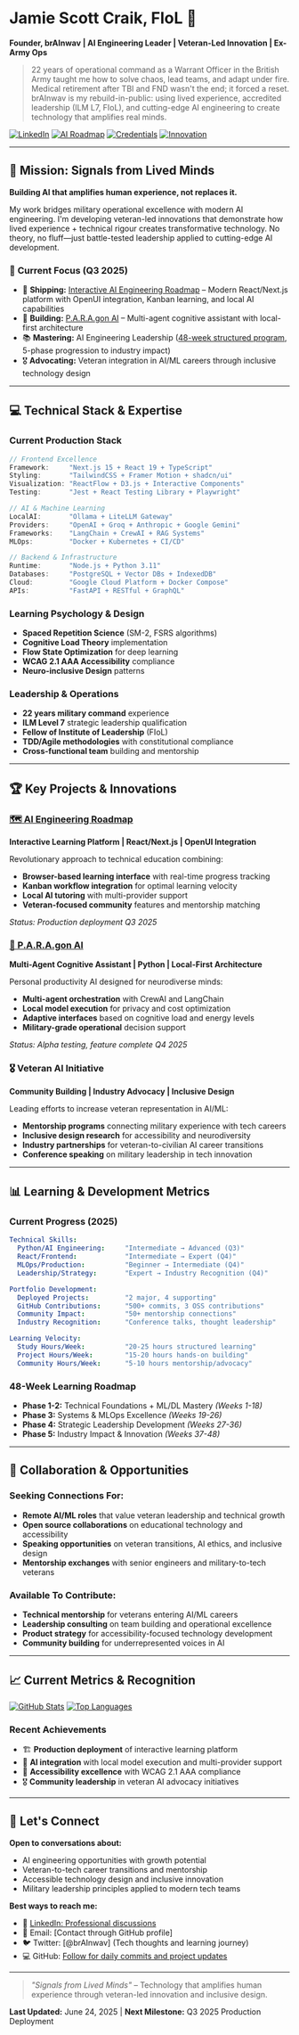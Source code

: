 # Jamie Scott Craik, FloL 🚀

**Founder, brAInwav | AI Engineering Leader | Veteran-Led Innovation | Ex-Army Ops**

> 22 years of operational command as a Warrant Officer in the British Army taught me how to solve chaos, lead teams, and adapt under fire. Medical retirement after TBI and FND wasn't the end; it forced a reset. brAInwav is my rebuild-in-public: using lived experience, accredited leadership (ILM L7, FIoL), and cutting-edge AI engineering to create technology that amplifies real minds.

[![LinkedIn](https://img.shields.io/badge/LinkedIn-jamiescottcraik-blue)](https://linkedin.com/in/jamiescottcraik)
[![AI Roadmap](https://img.shields.io/badge/AI%20Engineering-Interactive%20Roadmap-green)](https://github.com/jamiescottcraik/ai-engineering-roadmap)
[![Credentials](https://img.shields.io/badge/Leadership-ILM_L7%20%7C%20FIoL-gold)](https://www.institutelm.com/)
[![Innovation](https://img.shields.io/badge/Mission-Signals%20from%20Lived%20Minds-purple)](https://github.com/jamiescottcraik)

---

## 🎯 Mission: Signals from Lived Minds

**Building AI that amplifies human experience, not replaces it.**

My work bridges military operational excellence with modern AI engineering. I'm developing veteran-led innovations that demonstrate how lived experience + technical rigour creates transformative technology. No theory, no fluff—just battle-tested leadership applied to cutting-edge AI development.

### 🚀 **Current Focus (Q3 2025)**

* 🔧 **Shipping:** [Interactive AI Engineering Roadmap](https://github.com/jamiescottcraik/ai-engineering-roadmap) – Modern React/Next.js platform with OpenUI integration, Kanban learning, and local AI capabilities
* 🤖 **Building:** [P.A.R.A.gon AI](https://github.com/jamiescottcraik/paragon-ai) – Multi-agent cognitive assistant with local-first architecture
* 📚 **Mastering:** AI Engineering Leadership ([48-week structured program](https://github.com/jamiescottcraik/ai-engineering-roadmap), 5-phase progression to industry impact)
* 🎖️ **Advocating:** Veteran integration in AI/ML careers through inclusive technology design

---

## 💻 Technical Stack & Expertise

### **Current Production Stack**
```typescript
// Frontend Excellence
Framework:     "Next.js 15 + React 19 + TypeScript"
Styling:       "TailwindCSS + Framer Motion + shadcn/ui"
Visualization: "ReactFlow + D3.js + Interactive Components"
Testing:       "Jest + React Testing Library + Playwright"

// AI & Machine Learning
LocalAI:       "Ollama + LiteLLM Gateway"
Providers:     "OpenAI + Groq + Anthropic + Google Gemini"
Frameworks:    "LangChain + CrewAI + RAG Systems"
MLOps:         "Docker + Kubernetes + CI/CD"

// Backend & Infrastructure
Runtime:       "Node.js + Python 3.11"
Databases:     "PostgreSQL + Vector DBs + IndexedDB"
Cloud:         "Google Cloud Platform + Docker Compose"
APIs:          "FastAPI + RESTful + GraphQL"
```

### **Learning Psychology & Design**
- **Spaced Repetition Science** (SM-2, FSRS algorithms)
- **Cognitive Load Theory** implementation
- **Flow State Optimization** for deep learning
- **WCAG 2.1 AAA Accessibility** compliance
- **Neuro-inclusive Design** patterns

### **Leadership & Operations**
- **22 years military command** experience
- **ILM Level 7** strategic leadership qualification
- **Fellow of Institute of Leadership** (FIoL)
- **TDD/Agile methodologies** with constitutional compliance
- **Cross-functional team** building and mentorship

---

## 🏆 Key Projects & Innovations

### [🗺️ AI Engineering Roadmap](https://github.com/jamiescottcraik/ai-engineering-roadmap)
**Interactive Learning Platform | React/Next.js | OpenUI Integration**

Revolutionary approach to technical education combining:
- **Browser-based learning interface** with real-time progress tracking
- **Kanban workflow integration** for optimal learning velocity
- **Local AI tutoring** with multi-provider support
- **Veteran-focused community** features and mentorship matching

*Status: Production deployment Q3 2025*

### [🤖 P.A.R.A.gon AI](https://github.com/jamiescottcraik/paragon-ai)
**Multi-Agent Cognitive Assistant | Python | Local-First Architecture**

Personal productivity AI designed for neurodiverse minds:
- **Multi-agent orchestration** with CrewAI and LangChain
- **Local model execution** for privacy and cost optimization
- **Adaptive interfaces** based on cognitive load and energy levels
- **Military-grade operational** decision support

*Status: Alpha testing, feature complete Q4 2025*

### 🎖️ Veteran AI Initiative
**Community Building | Industry Advocacy | Inclusive Design**

Leading efforts to increase veteran representation in AI/ML:
- **Mentorship programs** connecting military experience with tech careers
- **Inclusive design research** for accessibility and neurodiversity
- **Industry partnerships** for veteran-to-civilian AI career transitions
- **Conference speaking** on military leadership in tech innovation

---

## 📊 Learning & Development Metrics

### **Current Progress (2025)**
```yaml
Technical Skills:
  Python/AI Engineering:     "Intermediate → Advanced (Q3)"
  React/Frontend:            "Intermediate → Expert (Q4)"
  MLOps/Production:          "Beginner → Intermediate (Q4)"
  Leadership/Strategy:       "Expert → Industry Recognition (Q4)"

Portfolio Development:
  Deployed Projects:         "2 major, 4 supporting"
  GitHub Contributions:      "500+ commits, 3 OSS contributions"
  Community Impact:          "50+ mentorship connections"
  Industry Recognition:      "Conference talks, thought leadership"

Learning Velocity:
  Study Hours/Week:          "20-25 hours structured learning"
  Project Hours/Week:        "15-20 hours hands-on building"
  Community Hours/Week:      "5-10 hours mentorship/advocacy"
```

### **48-Week Learning Roadmap**
- **Phase 1-2:** Technical Foundations + ML/DL Mastery *(Weeks 1-18)*
- **Phase 3:** Systems & MLOps Excellence *(Weeks 19-26)*
- **Phase 4:** Strategic Leadership Development *(Weeks 27-36)*
- **Phase 5:** Industry Impact & Innovation *(Weeks 37-48)*

---

## 🤝 Collaboration & Opportunities

### **Seeking Connections For:**
- **Remote AI/ML roles** that value veteran leadership and technical growth
- **Open source collaborations** on educational technology and accessibility
- **Speaking opportunities** on veteran transitions, AI ethics, and inclusive design
- **Mentorship exchanges** with senior engineers and military-to-tech veterans

### **Available To Contribute:**
- **Technical mentorship** for veterans entering AI/ML careers
- **Leadership consulting** on team building and operational excellence
- **Product strategy** for accessibility-focused technology development
- **Community building** for underrepresented voices in AI

---

## 📈 Current Metrics & Recognition

[![GitHub Stats](https://github-readme-stats.vercel.app/api?username=jamiescottcraik&show_icons=true&theme=default)](https://github.com/jamiescottcraik)
[![Top Languages](https://github-readme-stats.vercel.app/api/top-langs/?username=jamiescottcraik&layout=compact)](https://github.com/jamiescottcraik)

### **Recent Achievements**
- 🏗️ **Production deployment** of interactive learning platform
- 🧠 **AI integration** with local model execution and multi-provider support
- 📱 **Accessibility excellence** with WCAG 2.1 AAA compliance
- 🎖️ **Community leadership** in veteran AI advocacy initiatives

---

## 💬 Let's Connect

**Open to conversations about:**
- AI engineering opportunities with growth potential
- Veteran-to-tech career transitions and mentorship
- Accessible technology design and inclusive innovation
- Military leadership principles applied to modern tech teams

**Best ways to reach me:**
- 💼 [LinkedIn: Professional discussions](https://linkedin.com/in/jamiescottcraik)
- 📧 Email: [Contact through GitHub profile]
- 🐦 Twitter: [@brAInwav] (Tech thoughts and learning journey)
- 💻 GitHub: [Follow for daily commits and project updates](https://github.com/jamiescottcraik)

---

> *"Signals from Lived Minds"* – Technology that amplifies human experience through veteran-led innovation and inclusive design.

**Last Updated:** June 24, 2025 | **Next Milestone:** Q3 2025 Production Deployment
```
